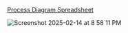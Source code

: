 [Process Diagram Spreadsheet](https://docs.google.com/spreadsheets/d/1uisNcTcIRPVvSQoCMYNWsQWPy_tgJynso_PkxeeZU7M/edit?gid=0#gid=0)

![Screenshot 2025-02-14 at 8 58 11 PM](https://github.com/user-attachments/assets/73ccf80e-e2a1-4284-a2f6-745e13a82993)
